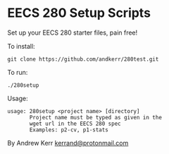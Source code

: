 EECS 280 Setup Scripts
======================
Set up your EECS 280 starter files, pain free!

To install:
```
git clone https://github.com/andkerr/280test.git
```

To run:
```
./280setup
```

Usage:
```
usage: 280setup <project name> [directory]
       Project name must be typed as given in the
       wget url in the EECS 280 spec
       Examples: p2-cv, p1-stats
```

By Andrew Kerr <kerrand@protonmail.com>
